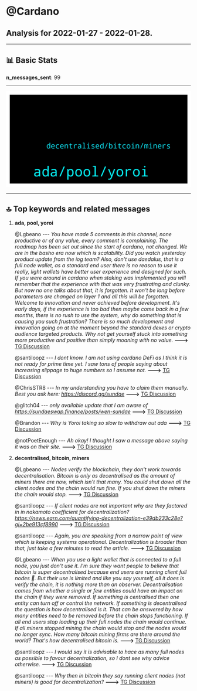 # **@Cardano**
 ## Analysis for **2022-01-27** - **2022-01-28**.

---

## 📊 **Basic Stats**

**n_messages_sent**: 99

---
![wordcloud](Cardano_1Days_wordcloud.png)

---


## 🔝 **Top keywords and related messages**

1. **ada, pool, yoroi**

    @Lgbeano --- *You have made 5 comments in this channel, none productive or of any value, every comment is complaining.   The roadmap has been set out since the start of cardano, not changed. We are in the basho era now which is scalability.   Did you watch yesterday product update from the iog team?   Also, don't use daedalus, that is a full node wallet, as a standard end user there is no reason to use it really, light wallets have better user experience and designed for such.   If you were around in cardano when staking was implemented you will remember that the experience with that was very frustrating and clunky. But now no one talks about that, it is forgotten. It won't be long before parameters are changed on layer 1 and all this will be forgotten.  Welcome to innovation and never achieved before development.   It's early days, if the experience is too bad then maybe come back in a few months, there is no rush to use the system, why do something that is causing you such frustration?   There is so much development and innovation going on at the moment beyond the standard dexes or crypto audience targeted products. Why not get yourself stuck into something more productive and positive than simply moaning with no value.* **--->** [TG Discussion](https://t.me/Cardano/776415)

    @santiloopz --- *I dont know. I am not using cardano DeFi as I think it is not ready for prime time yet. I saw tons of people saying about increasing slippage to huge numbers so I assume not.* **--->** [TG Discussion](https://t.me/Cardano/776450)

    @ChrisSTR8 --- *In my understanding you have to claim them manually. Best you ask here:  https://discord.gg/sundae* **--->** [TG Discussion](https://t.me/Cardano/776244)

    @glitch04 --- *only available update that I am aware of https://sundaeswap.finance/posts/wen-sundae* **--->** [TG Discussion](https://t.me/Cardano/776382)

    @Brandon --- *Why is Yoroi taking so slow to withdraw out ada* **--->** [TG Discussion](https://t.me/Cardano/776345)

    @notPoetEnough --- *Ah okay! I thought I saw a message above saying it was on their site.* **--->** [TG Discussion](https://t.me/Cardano/776381)

2. **decentralised, bitcoin, miners**

    @Lgbeano --- *Nodes verify the blockchain, they don't work towards decentralisation.   Bitcoin is only as decentralised as the amount of miners there are now, which isn't that many.   You could shut down all the client nodes and the chain would run fine. If you shut down the miners the chain would stop.* **--->** [TG Discussion](https://t.me/Cardano/776430)

    @santiloopz --- *If client nodes are not important why are they factored in in nakamoto coefficient for decentralization? https://news.earn.com/quantifying-decentralization-e39db233c28e?gi=2be913cf8990* **--->** [TG Discussion](https://t.me/Cardano/776434)

    @santiloopz --- *Again, you are speaking from a narrow point of view which is keeping systems operational. Decentralization is broader than that, just take a few minutes to read the article.* **--->** [TG Discussion](https://t.me/Cardano/776439)

    @Lgbeano --- *When you use a light wallet that is connected to a full node, you just don't use it.   I'm sure they want people to believe that bitcoin is super decentralised because end users are running client full nodes 🙈. But their use is limited and like you say yourself, all it does is verify the chain, it is nothing more than an observer.   Decentralisation comes from whether a single or few entities could have an impact on the chain if they were removed.   If something is centralised then one entity can turn off or control the network.   If something is decentralised the question is how decentralised is it. That can be answered by how many entities need to be removed before the chain stops functioning.   If all end users stop loading up their full nodes the chain would continue.   If all miners stopped mining the chain would stop and the nodes would no longer sync.   How many bitcoin mining firms are there around the world? That's how decentralised bitcoin is.* **--->** [TG Discussion](https://t.me/Cardano/776438)

    @santiloopz --- *I would say it is advisable to hace as many full nodes as possible to favour decentralization, so I dont see why advice otherwise.* **--->** [TG Discussion](https://t.me/Cardano/776426)

    @santiloopz --- *Why then in bitcoin they say running client nodes (not miners) is good for decentralization?* **--->** [TG Discussion](https://t.me/Cardano/776428)

